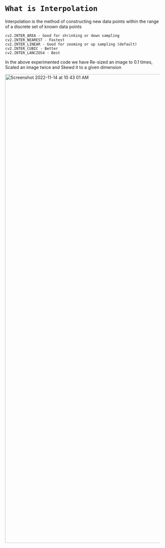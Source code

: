 # `What is Interpolation`

Interpolation is the method of constructing new data points within the range of a discrete set of known data points 


```
cv2.INTER_AREA - Good for shrinking or down sampling 
cv2.INTER_NEAREST - Fastest
cv2.INTER_LINEAR - Good for zooming or up sampling (default)
cv2.INTER_CUBIC - Better
cv2.INTER_LANCZOS4 - Best 
```



In the above experimented code we have Re-sized an image to 0.1 times, Scaled an image twice and Skewd it to a given dimension 

<img width="1522" alt="Screenshot 2022-11-14 at 10 43 01 AM" src="https://user-images.githubusercontent.com/91974776/201581292-ba88b379-6340-4bbe-a4c2-856aed54a931.png">

